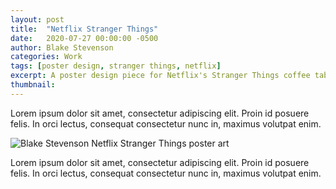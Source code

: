 ```yaml
---
layout: post
title:  "Netflix Stranger Things"
date:   2020-07-27 00:00:00 -0500
author: Blake Stevenson
categories: Work
tags: [poster design, stranger things, netflix]
excerpt: A poster design piece for Netflix's Stranger Things coffee table book. 
thumbnail:
---
```


Lorem ipsum dolor sit amet, consectetur adipiscing elit. Proin id posuere felis. In orci lectus, consequat consectetur nunc in, maximus volutpat enim. 

![Blake Stevenson Netflix Stranger Things poster art](https://drive.google.com/file/d/1a0epXcpt3TvR5MyzsFbV03Qe8IaZRjiW)

Lorem ipsum dolor sit amet, consectetur adipiscing elit. Proin id posuere felis. In orci lectus, consequat consectetur nunc in, maximus volutpat enim.